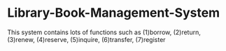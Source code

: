 # Library-Book-Management-System
This system contains lots of functions such as (1)borrow, (2)return, (3)renew, (4)reserve, (5)inquire, (6)transfer, (7)register
